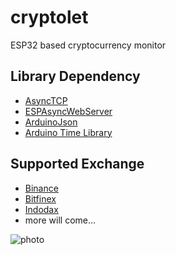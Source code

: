 # cryptolet
ESP32 based cryptocurrency monitor

## Library Dependency
* [AsyncTCP](https://github.com/me-no-dev/AsyncTCP)
* [ESPAsyncWebServer](https://github.com/me-no-dev/ESPAsyncWebServer)
* [ArduinoJson](https://arduinojson.org/)
* [Arduino Time Library](https://github.com/PaulStoffregen/Time)

## Supported Exchange
* [Binance](https://binance.com)
* [Bitfinex](https://bitfinex.com)
* [Indodax](https://indodax.com) 
* more will come...

![photo](https://raw.githubusercontent.com/uraymeiviar/cryptolet/master/photo01.JPG)